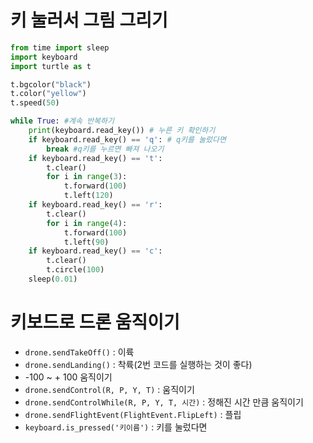 # 키 눌러서 그림 그리기
```python
from time import sleep
import keyboard
import turtle as t

t.bgcolor("black")
t.color("yellow")
t.speed(50)

while True: #계속 반복하기 
    print(keyboard.read_key()) # 누른 키 확인하기
    if keyboard.read_key() == 'q': # q키를 눌렀다면 
        break #q키를 누르면 빠져 나오기
    if keyboard.read_key() == 't':
        t.clear()
        for i in range(3):
            t.forward(100)
            t.left(120)
    if keyboard.read_key() == 'r':
        t.clear()
        for i in range(4):
            t.forward(100)
            t.left(90)
    if keyboard.read_key() == 'c':
        t.clear()
        t.circle(100)        
    sleep(0.01)
```

# 키보드로 드론 움직이기
* ```drone.sendTakeOff()``` : 이륙
* ```drone.sendLanding()``` : 착륙(2번 코드를 실행하는 것이 좋다)
* -100 ~ + 100 움직이기
* ```drone.sendControl(R, P, Y, T)``` : 움직이기
* ```drone.sendControlWhile(R, P, Y, T, 시간)``` : 정해진 시간 만큼 움직이기
* ```drone.sendFlightEvent(FlightEvent.FlipLeft)``` : 플립
* ```keyboard.is_pressed('키이름')``` : 키를 눌렀다면 
